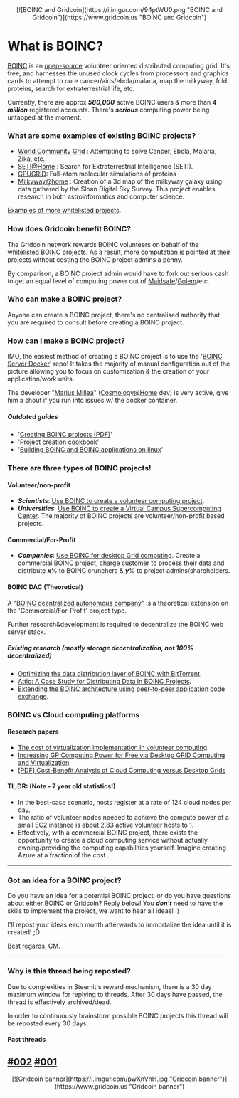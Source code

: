 <center>
[![BOINC and Gridcoin](https://i.imgur.com/94ptWU0.png "BOINC and Gridcoin")](https://www.gridcoin.us "BOINC and Gridcoin")
</center>

# What is BOINC?
[BOINC](https://boinc.berkeley.edu/) is an [open-source](https://github.com/BOINC/boinc/) volunteer oriented distributed computing grid. It's free, and harnesses the unused clock cycles from processors and graphics cards to attempt to cure cancer/aids/ebola/malaria, map the milkyway, fold proteins, search for extraterrestrial life, etc.

Currently, there are approx ***580,000*** active BOINC users & more than ***4 million*** registered accounts. There's ***serious*** computing power being untapped at the moment.

### What are some examples of existing BOINC projects?
* [World Community Grid](http://www.worldcommunitygrid.org/) : Attempting to solve Cancer, Ebola, Malaria, Zika, etc.
* [SETI@Home](http://setiathome.berkeley.edu/) : Search for Extraterrestrial Intelligence (SETI).
* [GPUGRID](http://www.gpugrid.net/): Full-atom molecular simulations of proteins
* [Milkyway@home](http://milkyway.cs.rpi.edu/milkyway/) : Creation of a 3d map of the milkyway galaxy using data gathered by the Sloan Digital Sky Survey. This project enables research in both astroinformatics and computer science.

[Examples of more whitelisted projects](https://gridcoin.us/Guides/whitelist.htm).

### How does Gridcoin benefit BOINC?
The Gridcoin network rewards BOINC volunteers on behalf of the whitelisted BOINC projects. As a result, more computation is pointed at their projects without costing the BOINC project admins a penny.

By comparison, a BOINC project admin would have to fork out serious cash to get an equal level of computing power out of [Maidsafe](https://maidsafe.net/)/[Golem](http://golemproject.net/)/etc.

### Who can make a BOINC project?
Anyone can create a BOINC project, there's no centralised authority that you are required to consult before creating a BOINC project.

### How can I make a BOINC project?
IMO, the easiest method of creating a BOINC project is to use the '[BOINC Server Docker](https://github.com/marius311/boinc-server-docker)' repo! It takes the majority of manual configuration out of the picture allowing you to focus on customization & the creation of your application/work units. 

The developer "[Marius Millea](https://github.com/marius311/)" ([Cosmology@Home](https://www.cosmologyathome.org/) dev) is very active, give him a shout if you run into issues w/ the docker container.

##### Outdated guides
* '[Creating BOINC projects (PDF)](https://boinc.berkeley.edu/boinc.pdf)'
* '[Project creation cookbook](https://boinc.berkeley.edu/trac/wiki/CreateProjectCookbook)'
* '[Building BOINC and BOINC applications on linux](http://www.spy-hill.net/myers/help/boinc/boinc-on-linux.html)'

### There are three types of BOINC projects!

#### Volunteer/non-profit
* ***Scientists***: [Use BOINC to create a volunteer computing project](https://boinc.berkeley.edu/volunteer.php).
* ***Universities***: [Use BOINC to create a Virtual Campus Supercomputing Center](https://boinc.berkeley.edu/trac/wiki/VirtualCampusSupercomputerCenter).
The majority of BOINC projects are volunteer/non-profit based projects.

#### Commercial/For-Profit
* ***Companies***: [Use BOINC for desktop Grid computing](https://boinc.berkeley.edu/dg.php).
Create a commercial BOINC project, charge customer to process their data and distribute ***x***% to BOINC crunchers & ***y***% to project admins/shareholders.

#### BOINC DAC (Theoretical)
A "[BOINC deentralized autonomous company](https://gridcoin.us/guides/bdac.htm)" is a theoretical extension on the 'Commercial/For-Profit' project type.

Further research&development is required to decentralize the BOINC web server stack.

##### Existing research (mostly storage decentralization, not 100% decentralized)
* [Optimizing the data distribution layer of BOINC with BitTorrent](http://ieeexplore.ieee.org/xpl/articleDetails.jsp?arnumber=4536446&newsearch=true&queryText=boinc).
* [Attic: A Case Study for Distributing Data in BOINC Projects](http://ieeexplore.ieee.org/xpl/articleDetails.jsp?arnumber=6009057&newsearch=true&queryText=boinc).
* [Extending the BOINC architecture using peer-to-peer application code exchange](http://ieeexplore.ieee.org/xpl/articleDetails.jsp?arnumber=5993689&newsearch=true&queryText=boinc).

### BOINC vs Cloud computing platforms
#### Research papers
* [The cost of virtualization implementation in volunteer computing](http://ieeexplore.ieee.org/xpl/articleDetails.jsp?arnumber=6914205&queryText=boinc&pageNumber=2&newsearch=true)
* [Increasing GP Computing Power for Free via Desktop GRID Computing and Virtualization](http://ieeexplore.ieee.org/xpl/articleDetails.jsp?arnumber=4912963&queryText=boinc&pageNumber=2&newsearch=true)
* [[PDF] Cost-Benefit Analysis of Cloud Computing versus Desktop Grids](http://mescal.imag.fr/membres/derrick.kondo/pubs/kondo_hcw09.pdf)

#### TL;DR: (Note - 7 year old statistics!)
  * In the best-case scenario, hosts register at a rate of 124 cloud nodes per day.
  * The ratio of volunteer nodes needed to achieve the compute power of a small EC2 instance is about 2.83 active volunteer hosts to 1.
  * Effectively, with a commercial BOINC project, there exists the opportunity to create a cloud computing service without actually owning/providing the computing capabilities yourself. Imagine creating Azure at a fraction of the cost..

------------


### Got an idea for a BOINC project?

Do you have an idea for a potential BOINC project, or do you have questions about either BOINC or Gridcoin? Reply below! You ***don't*** need to have the skills to implement the project, we want to hear all ideas! :)

I'll repost your ideas each month afterwards to immortalize the idea until it is created! ;D

Best regards,
CM.

------------

### Why is this thread being reposted?
Due to complexities in Steemit's reward mechanism, there is a 30 day maximum window for replying to threads. After 30 days have passed, the thread is effectively archived/dead. 

In order to continuously brainstorm possible BOINC projects this thread will be reposted every 30 days.

#### Past threads
[#002](https://steemit.com/gridcoin/@cm-steem/brainstorming-new-boinc-projects)
[#001](https://steemit.com/gridcoin/@cm-steem/brainstorming-new-boinc-projects-anyone-can-create-a-project-and-reward-their-users-with-gridcoin)
------------

<center>
[![Gridcoin banner](https://i.imgur.com/pwXnVnH.jpg "Gridcoin banner")](https://www.gridcoin.us "Gridcoin banner")
</center>
